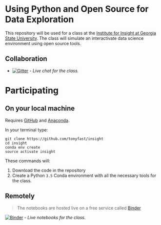 # Using Python and Open Source for Data Exploration

This repository will be used for a class at the [Institute for Insight at Georgia State University](http://insight.gsu.edu/).
The class will simulate an interactivate data science environment using open source tools.


## Collaboration

* [![Gitter](https://badges.gitter.im/tonyfast/insight.svg)](https://gitter.im/tonyfast/insight?utm_source=badge&utm_medium=badge&utm_campaign=pr-badge) - _Live chat for the class._

# Participating

## On your local machine

Requires [GitHub](https://desktop.github.com/) and [Anaconda](https://www.continuum.io/downloads).

In your terminal type:

```
git clone https://github.com/tonyfast/insight
cd insight
conda env create
source activate insight
```

These commands will:

1. Download the code in the repository
2. Create a Python ``3.5`` Conda environment with all the necessary tools for the class.

## Remotely

> The notebooks are hosted live on a free service called [Binder](http://mybinder.org)

[![Binder](http://mybinder.org/badge.svg)](http://mybinder.org/repo/tonyfast/insight) - _Live notebooks for the class._

